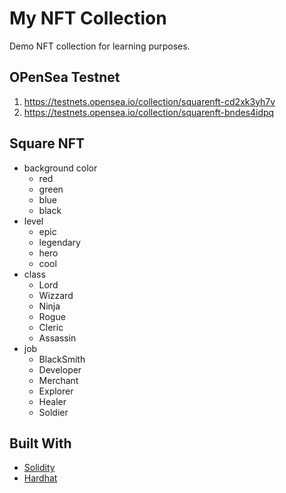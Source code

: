 # My NFT Collection

Demo NFT collection for learning purposes.

## OPenSea Testnet
 1. https://testnets.opensea.io/collection/squarenft-cd2xk3yh7v
 2. https://testnets.opensea.io/collection/squarenft-bndes4idpq

## Square NFT

- background color
  - red
  - green
  - blue
  - black
- level
  - epic
  - legendary
  - hero
  - cool
- class
  - Lord
  - Wizzard
  - Ninja
  - Rogue
  - Cleric
  - Assassin
- job
  - BlackSmith
  - Developer
  - Merchant
  - Explorer
  - Healer
  - Soldier

## Built With

- [Solidity](https://soliditylang.org/)
- [Hardhat](https://hardhat.org/)
